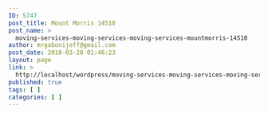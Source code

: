 ```yaml
---
ID: 5747
post_title: Mount Morris 14510
post_name: >
  moving-services-moving-services-moving-services-mountmorris-14510
author: mrgabonijeff@gmail.com
post_date: 2018-03-28 01:46:23
layout: page
link: >
  http://localhost/wordpress/moving-services-moving-services-moving-services-mountmorris-14510/
published: true
tags: [ ]
categories: [ ]
---
```

